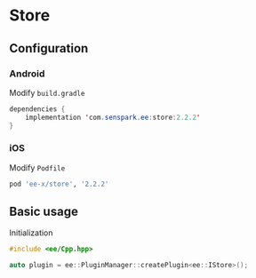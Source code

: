 # Store
## Configuration
### Android
Modify `build.gradle`
```java
dependencies {
    implementation 'com.senspark.ee:store:2.2.2'
}
```

### iOS
Modify `Podfile`
```ruby
pod 'ee-x/store', '2.2.2'
```

## Basic usage
Initialization
```cpp
#include <ee/Cpp.hpp>

auto plugin = ee::PluginManager::createPlugin<ee::IStore>();
```